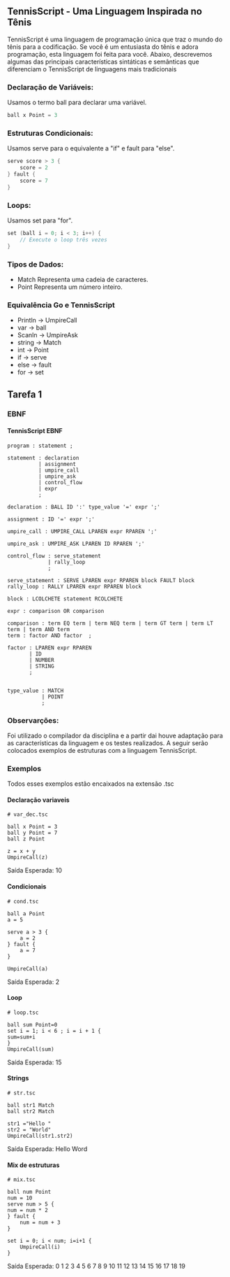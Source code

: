 ##  TennisScript - Uma Linguagem Inspirada no Tênis

TennisScript é uma linguagem de programação única que traz o mundo do tênis para a codificação. Se você é um entusiasta do tênis e adora programação, esta linguagem foi feita para você. Abaixo, descrevemos algumas das principais características sintáticas e semânticas que diferenciam o TennisScript de linguagens mais tradicionais

### Declaração de Variáveis:

Usamos o termo ball para declarar uma variável.

``` go
ball x Point = 3

```
### Estruturas Condicionais:
Usamos serve para o equivalente a "if" e fault para "else".

``` go
serve score > 3 {
    score = 2
} fault {
    score = 7
}

```
### Loops:
Usamos set para "for".

``` go
set (ball i = 0; i < 3; i++) {
    // Execute o loop três vezes
}
```
### Tipos de Dados:

- Match Representa uma cadeia de caracteres.
- Point  Representa um número inteiro.

### Equivalência Go e TennisScript
- Println -> UmpireCall
- var -> ball
- Scanln -> UmpireAsk
- string -> Match
- int -> Point
- if -> serve
- else -> fault
- for -> set

## Tarefa 1


### EBNF 


#### TennisScript EBNF
```shell
program : statement ;

statement : declaration
          | assignment
          | umpire_call
          | umpire_ask
          | control_flow
          | expr
          ;

declaration : BALL ID ':' type_value '=' expr ';' 

assignment : ID '=' expr ';' 

umpire_call : UMPIRE_CALL LPAREN expr RPAREN ';' 

umpire_ask : UMPIRE_ASK LPAREN ID RPAREN ';'

control_flow : serve_statement
             | rally_loop
             ;

serve_statement : SERVE LPAREN expr RPAREN block FAULT block 
rally_loop : RALLY LPAREN expr RPAREN block 

block : LCOLCHETE statement RCOLCHETE 

expr : comparison OR comparison 

comparison : term EQ term | term NEQ term | term GT term | term LT term | term AND term 
term : factor AND factor  ;

factor : LPAREN expr RPAREN 
       | ID 
       | NUMBER 
       | STRING 
       ;


type_value : MATCH 
           | POINT 
           ;

```

### Observarções:

Foi utilizado o compilador da disciplina e a partir dai houve adaptação para as características da linguagem e os testes realizados.
A seguir serão colocados exemplos de estruturas com a linguagem TennisScript.

### Exemplos
Todos esses exemplos estão encaixados na extensão .tsc
#### Declaração variaveis

```shell
# var_dec.tsc

ball x Point = 3
ball y Point = 7
ball z Point

z = x + y
UmpireCall(z)
```
Saída Esperada: 10

#### Condicionais

```shell
# cond.tsc

ball a Point
a = 5

serve a > 3 {
    a = 2
} fault {
    a = 7
}

UmpireCall(a)
```
Saída Esperada: 2 

#### Loop

```shell
# loop.tsc

ball sum Point=0
set i = 1; i < 6 ; i = i + 1 {
sum=sum+i
} 
UmpireCall(sum)

```
Saída Esperada: 15

#### Strings

```shell
# str.tsc

ball str1 Match  
ball str2 Match 

str1 ="Hello "
str2 = "World"
UmpireCall(str1.str2)

```
Saída Esperada: Hello Word

#### Mix de estruturas

```shell
# mix.tsc

ball num Point
num = 10
serve num > 5 {
num = num * 2
} fault {
    num = num + 3
}

set i = 0; i < num; i=i+1 {
    UmpireCall(i)
}
```
Saída Esperada: 
0
1
2
3
4
5
6
7
8
9
10
11
12
13
14
15
16
17
18
19







